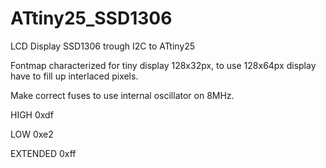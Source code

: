 # ATtiny25_SSD1306
LCD Display SSD1306 trough I2C to ATtiny25

Fontmap characterized for tiny display 128x32px, to use 128x64px display have to fill up interlaced pixels.


Make correct fuses to use internal oscillator on 8MHz.

HIGH 0xdf

LOW 0xe2

EXTENDED 0xff
